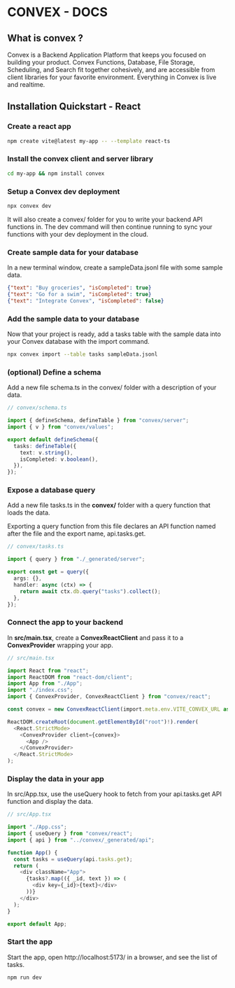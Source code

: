 # CONVEX - DOCS

## What is convex ?
Convex is a Backend Application Platform that keeps you focused on building your product. Convex Functions, Database, File Storage, Scheduling, and Search fit together cohesively, and are accessible from client libraries for your favorite environment. Everything in Convex is live and realtime.

## Installation Quickstart - React
### Create a react app

```sh
npm create vite@latest my-app -- --template react-ts
```

### Install the convex client and server library

```sh
cd my-app && npm install convex
```
### Setup a Convex dev deployment

```sh
npx convex dev
```
It will also create a convex/ folder for you to write your backend API functions in. The dev command will then continue running to sync your functions with your dev deployment in the cloud.

### Create sample data for your database
In a new terminal window, create a sampleData.jsonl file with some sample data.

```json
{"text": "Buy groceries", "isCompleted": true}
{"text": "Go for a swim", "isCompleted": true}
{"text": "Integrate Convex", "isCompleted": false}
```

### Add the sample data to your database
Now that your project is ready, add a tasks table with the sample data into your Convex database with the import command.
```sh
npx convex import --table tasks sampleData.jsonl
```

### (optional) Define a schema
Add a new file schema.ts in the convex/ folder with a description of your data.

```ts
// convex/schema.ts

import { defineSchema, defineTable } from "convex/server";
import { v } from "convex/values";

export default defineSchema({
  tasks: defineTable({
    text: v.string(),
    isCompleted: v.boolean(),
  }),
});
```
### Expose a database query
Add a new file tasks.ts in the **convex/** folder with a query function that loads the data.

Exporting a query function from this file declares an API function named after the file and the export name, api.tasks.get.
```ts
// convex/tasks.ts

import { query } from "./_generated/server";

export const get = query({
  args: {},
  handler: async (ctx) => {
    return await ctx.db.query("tasks").collect();
  },
});
```

### Connect the app to your backend
In **src/main.tsx**, create a **ConvexReactClient** and pass it to a **ConvexProvider** wrapping your app.

```ts
// src/main.tsx

import React from "react";
import ReactDOM from "react-dom/client";
import App from "./App";
import "./index.css";
import { ConvexProvider, ConvexReactClient } from "convex/react";

const convex = new ConvexReactClient(import.meta.env.VITE_CONVEX_URL as string);

ReactDOM.createRoot(document.getElementById("root")!).render(
  <React.StrictMode>
    <ConvexProvider client={convex}>
      <App />
    </ConvexProvider>
  </React.StrictMode>
);
```

### Display the data in your app
In src/App.tsx, use the useQuery hook to fetch from your api.tasks.get API function and display the data.

```ts
// src/App.tsx

import "./App.css";
import { useQuery } from "convex/react";
import { api } from "../convex/_generated/api";

function App() {
  const tasks = useQuery(api.tasks.get);
  return (
    <div className="App">
      {tasks?.map(({ _id, text }) => (
        <div key={_id}>{text}</div>
      ))}
    </div>
  );
}

export default App;
```

### Start the app
Start the app, open http://localhost:5173/ in a browser, and see the list of tasks.
```sh
npm run dev
```